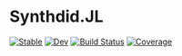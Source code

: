 # Synthdid.JL

[![Stable](https://img.shields.io/badge/docs-stable-blue.svg)](https://d2cml-ai.github.io/Synthdid.JL.jl/stable/)
[![Dev](https://img.shields.io/badge/docs-dev-blue.svg)](https://d2cml-ai.github.io/Synthdid.JL.jl/dev/)
[![Build Status](https://github.com/d2cml-ai/Synthdid.JL.jl/actions/workflows/CI.yml/badge.svg?branch=master)](https://github.com/d2cml-ai/Synthdid.JL.jl/actions/workflows/CI.yml?query=branch%3Amaster)
[![Coverage](https://codecov.io/gh/d2cml-ai/Synthdid.JL.jl/branch/master/graph/badge.svg)](https://codecov.io/gh/d2cml-ai/Synthdid.JL.jl)
